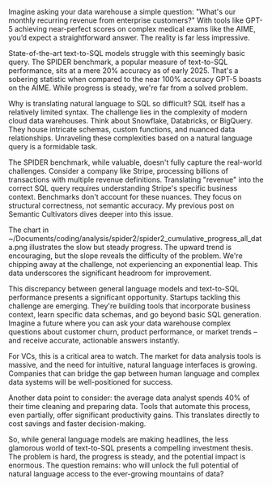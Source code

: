 Imagine asking your data warehouse a simple question: "What's our monthly recurring revenue from enterprise customers?"  With tools like GPT-5 achieving near-perfect scores on complex medical exams like the AIME, you’d expect a straightforward answer.  The reality is far less impressive.

State-of-the-art text-to-SQL models struggle with this seemingly basic query.  The SPIDER benchmark, a popular measure of text-to-SQL performance, sits at a mere 20% accuracy as of early 2025.  That's a sobering statistic when compared to the near 100% accuracy GPT-5 boasts on the AIME.  While progress is steady, we're far from a solved problem.

Why is translating natural language to SQL so difficult? SQL itself has a relatively limited syntax.  The challenge lies in the complexity of modern cloud data warehouses.  Think about Snowflake, Databricks, or BigQuery.  They house intricate schemas, custom functions, and nuanced data relationships.  Unraveling these complexities based on a natural language query is a formidable task.

The SPIDER benchmark, while valuable, doesn't fully capture the real-world challenges.  Consider a company like Stripe, processing billions of transactions with multiple revenue definitions.  Translating "revenue" into the correct SQL query requires understanding Stripe's specific business context.  Benchmarks don't account for these nuances.  They focus on structural correctness, not semantic accuracy.  My previous post on Semantic Cultivators dives deeper into this issue.

The chart in ~/Documents/coding/analysis/spider2/spider2_cumulative_progress_all_data.png illustrates the slow but steady progress.  The upward trend is encouraging, but the slope reveals the difficulty of the problem. We're chipping away at the challenge, not experiencing an exponential leap.  This data underscores the significant headroom for improvement.

This discrepancy between general language models and text-to-SQL performance presents a significant opportunity.  Startups tackling this challenge are emerging.  They're building tools that incorporate business context, learn specific data schemas, and go beyond basic SQL generation.  Imagine a future where you can ask your data warehouse complex questions about customer churn, product performance, or market trends – and receive accurate, actionable answers instantly.

For VCs, this is a critical area to watch.  The market for data analysis tools is massive, and the need for intuitive, natural language interfaces is growing.  Companies that can bridge the gap between human language and complex data systems will be well-positioned for success.

Another data point to consider: the average data analyst spends 40% of their time cleaning and preparing data.  Tools that automate this process, even partially, offer significant productivity gains.  This translates directly to cost savings and faster decision-making.

So, while general language models are making headlines, the less glamorous world of text-to-SQL presents a compelling investment thesis.  The problem is hard, the progress is steady, and the potential impact is enormous.  The question remains: who will unlock the full potential of natural language access to the ever-growing mountains of data?
